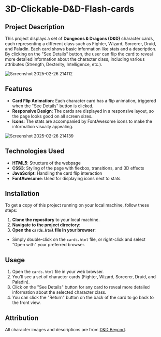 # 3D-Clickable-D&D-Flash-cards
## Project Description

This project displays a set of **Dungeons & Dragons (D&D)** character cards, each representing a different class such as Fighter, Wizard, Sorcerer, Druid, and Paladin. Each card shows basic information like stats and a description. By clicking on the "See Details" button, the user can flip the card to reveal more detailed information about the character class, including various attributes (Strength, Dexterity, Intelligence, etc.).

![Screenshot 2025-02-26 214112](https://github.com/user-attachments/assets/e44847c5-069f-4e7b-ba8a-58813f2811c6)

## Features

- **Card Flip Animation**: Each character card has a flip animation, triggered when the "See Details" button is clicked.
- **Responsive Design**: The cards are displayed in a responsive layout, so the page looks good on all screen sizes.
- **Icons**: The stats are accompanied by FontAwesome icons to make the information visually appealing.

![Screenshot 2025-02-26 214139](https://github.com/user-attachments/assets/af314a6c-b583-4a73-9c8b-159d9422a696)

## Technologies Used

- **HTML5**: Structure of the webpage
- **CSS3**: Styling of the page with flexbox, transitions, and 3D effects
- **JavaScript**: Handling the card flip interaction
- **FontAwesome**: Used for displaying icons next to stats

## Installation

To get a copy of this project running on your local machine, follow these steps:

1. **Clone the repository** to your local machine.
2.  **Navigate to the project directory**:
3. **Open the `cards.html` file in your browser**:
- Simply double-click on the `cards.html` file, or right-click and select "Open with" your preferred browser.

## Usage

1. Open the `cards.html` file in your web browser.
2. You'll see a set of character cards (Fighter, Wizard, Sorcerer, Druid, and Paladin).
3. Click on the "See Details" button for any card to reveal more detailed information about the selected character class.
4. You can click the "Return" button on the back of the card to go back to the front view.

## Attribution
All character images and descriptions are from [D&D Beyond](https://www.dndbeyond.com/).
